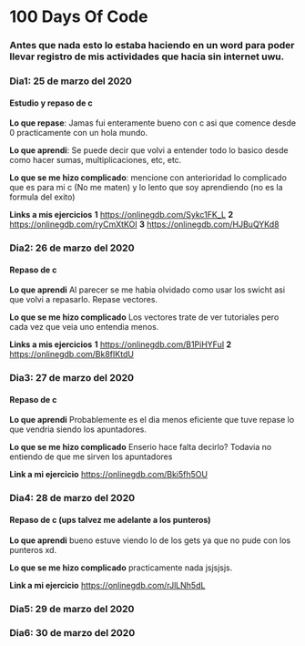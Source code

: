 # 100 Days Of Code 

### Antes que nada esto lo estaba haciendo en un word para poder llevar registro de mis actividades que hacia sin internet uwu.

### Dia1: 25 de marzo del 2020

#### Estudio y repaso de c

**Lo que repase**: Jamas fui enteramente bueno con c asi que comence desde 0 practicamente con un hola mundo.

**Lo que aprendi**: Se puede decir que volvi a entender todo lo basico desde como hacer sumas, multiplicaciones, etc, etc.

**Lo que se me hizo complicado**: mencione con anterioridad lo complicado que es para mi c (No me maten) y lo lento que soy aprendiendo (no es la formula del exito)

**Links a mis ejercicios**
**1** https://onlinegdb.com/Sykc1FK_L
**2** https://onlinegdb.com/ryCmXtKOI
**3** https://onlinegdb.com/HJBuQYKd8

### Dia2: 26 de marzo del 2020

#### Repaso de c

**Lo que aprendi** Al parecer se me habia olvidado como usar los swicht asi que volvi a repasarlo. Repase vectores.

**Lo que se me hizo complicado** Los vectores trate de ver tutoriales pero cada vez que veia uno entendia menos.

**Links a mis ejercicios**
**1** https://onlinegdb.com/B1PiHYFuI
**2** https://onlinegdb.com/Bk8fIKtdU

### Dia3: 27 de marzo del 2020
#### Repaso de c
**Lo que aprendi** Probablemente es el dia menos eficiente que tuve repase lo que vendria siendo los apuntadores.

**Lo que se me hizo complicado** Enserio hace falta decirlo? Todavia no entiendo de que me sirven los apuntadores 

**Link a mi ejercicio**
https://onlinegdb.com/Bki5fh5OU

### Dia4: 28 de marzo del 2020
#### Repaso de c  (ups talvez me adelante a los punteros)
**Lo que aprendi** bueno estuve viendo lo de los gets ya que no pude con los punteros xd.

**Lo que se me hizo complicado** practicamente nada jsjsjsjs.

**Link a  mi ejercicio**
https://onlinegdb.com/rJlLNh5dL

### Dia5: 29 de marzo del 2020
### Dia6: 30 de marzo del 2020


